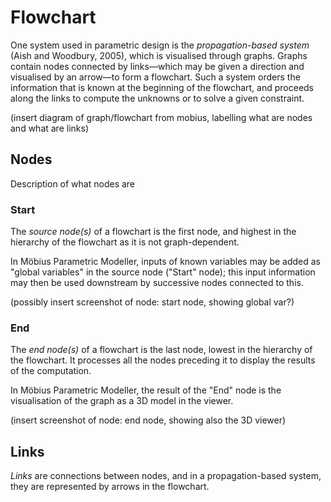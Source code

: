 # Flowchart

One system used in parametric design is the _propagation-based system_ (Aish and Woodbury, 2005), which is visualised through graphs. Graphs contain nodes connected by links—which may be given a direction and visualised by an arrow—to form a flowchart. Such a system orders the information that is known at the beginning of the flowchart, and proceeds along the links to compute the unknowns or to solve a given constraint. 

(insert diagram of graph/flowchart from mobius, labelling what are nodes and what are links)

## Nodes

Description of what nodes are

### Start

The _source node(s)_ of a flowchart is the first node, and highest in the hierarchy of the flowchart as it is not graph-dependent. 

In Möbius Parametric Modeller, inputs of known variables may be added as "global variables" in the source node ("Start" node); this input information may then be used downstream by successive nodes connected to this. 

(possibly insert screenshot of node: start node, showing global var?)

### End

The _end node(s)_ of a flowchart is the last node, lowest in the hierarchy of the flowchart. It processes all the nodes preceding it to display the results of the computation. 

In Möbius Parametric Modeller, the result of the "End" node is the visualisation of the graph as a 3D model in the viewer.

(insert screenshot of node: end node, showing also the 3D viewer)

## Links

_Links_ are connections between nodes, and in a propagation-based system, they are represented by arrows in the flowchart. 